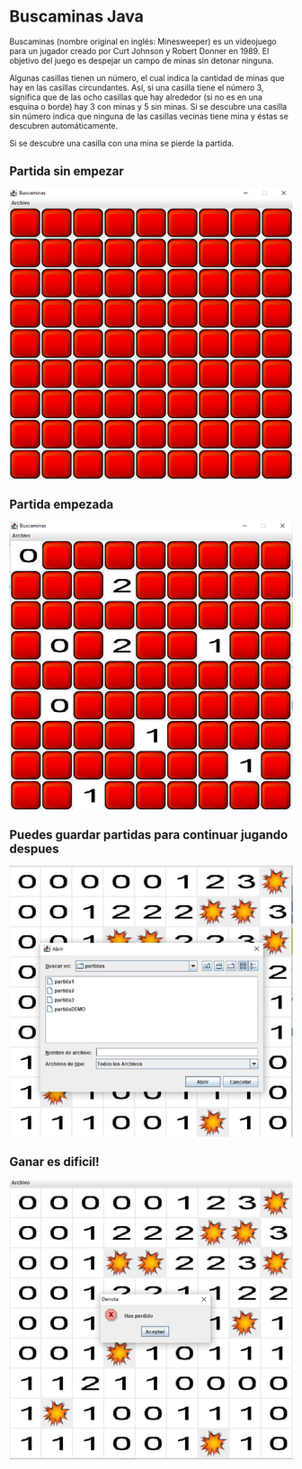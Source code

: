 # Buscaminas Java
Buscaminas (nombre original en inglés: Minesweeper) es un videojuego para un jugador creado por Curt Johnson y Robert Donner en 1989. El objetivo del juego es despejar un campo de minas sin detonar ninguna. 

Algunas casillas tienen un número, el cual indica la cantidad de minas que hay en las casillas circundantes. Así, si una casilla tiene el número 3, significa que de las ocho casillas que hay alrededor (si no es en una esquina o borde) hay 3 con minas y 5 sin minas. Si se descubre una casilla sin número indica que ninguna de las casillas vecinas tiene mina y éstas se descubren automáticamente.

Si se descubre una casilla con una mina se pierde la partida. 

## Partida sin empezar
![sinEmpezar](https://github.com/AntoniFont/Buscaminas/blob/a72fd4891cd8595e5dcf0aea6adc73b94e436382/Buscaminas/partidaSinEmpezar.PNG)
## Partida empezada
![Empezada](https://github.com/AntoniFont/Buscaminas/blob/a72fd4891cd8595e5dcf0aea6adc73b94e436382/Buscaminas/partidaALaMitad.PNG)
## Puedes guardar partidas para continuar jugando despues
![cargarPartida](https://github.com/AntoniFont/Buscaminas/blob/a72fd4891cd8595e5dcf0aea6adc73b94e436382/Buscaminas/cargarPartida.PNG)
## Ganar es dificil!
![perder](https://github.com/AntoniFont/Buscaminas/blob/a72fd4891cd8595e5dcf0aea6adc73b94e436382/Buscaminas/hasPerdido.PNG)
